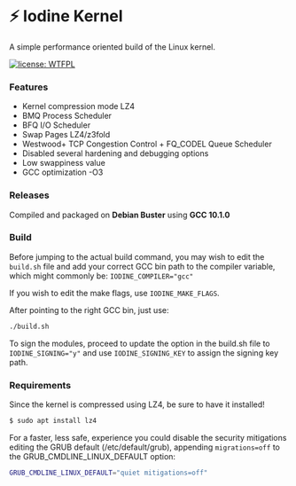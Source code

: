 # :zap: Iodine Kernel

A simple performance oriented build of the Linux kernel.

[![license: WTFPL](https://img.shields.io/badge/license-WTFPL-brightgreen.svg)](http://www.wtfpl.net/about/)


### Features

- Kernel compression mode LZ4
- BMQ Process Scheduler
- BFQ I/O Scheduler
- Swap Pages LZ4/z3fold
- Westwood+ TCP Congestion Control + FQ_CODEL Queue Scheduler
- Disabled several hardening and debugging options
- Low swappiness value
- GCC optimization -O3


### Releases

Compiled and packaged on **Debian Buster** using **GCC 10.1.0**


### Build

Before jumping to the actual build command, you may wish to edit the `build.sh` file and add your correct GCC bin path to the compiler variable, which might commonly be:
`IODINE_COMPILER="gcc"`

If you wish to edit the make flags, use `IODINE_MAKE_FLAGS`.

After pointing to the right GCC bin, just use:
```sh
./build.sh
```

To sign the modules, proceed to update the option in the build.sh file to `IODINE_SIGNING="y"` and use `IODINE_SIGNING_KEY` to assign the signing key path.

### Requirements

Since the kernel is compressed using LZ4, be sure to have it installed!
```sh
$ sudo apt install lz4
```

For a faster, less safe, experience you could disable the security mitigations editing the GRUB default (/etc/default/grub), appending `migrations=off` to the GRUB_CMDLINE_LINUX_DEFAULT option:
```sh
GRUB_CMDLINE_LINUX_DEFAULT="quiet mitigations=off"
```

